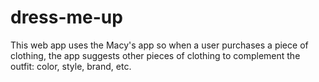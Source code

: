 # dress-me-up
This web app uses the Macy's app so when a user purchases a piece of clothing, the app suggests other pieces of clothing to complement the outfit: color, style, brand, etc.
